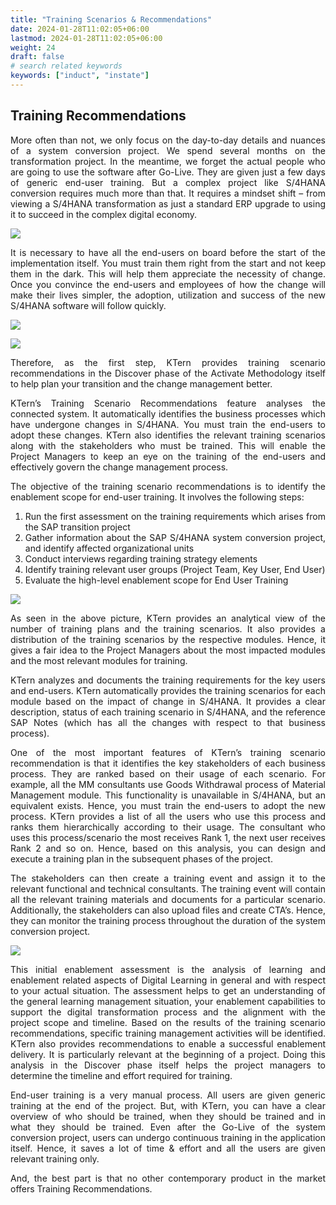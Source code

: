 ```yaml
---
title: "Training Scenarios & Recommendations"
date: 2024-01-28T11:02:05+06:00
lastmod: 2024-01-28T11:02:05+06:00
weight: 24
draft: false
# search related keywords
keywords: ["induct", "instate"]
---
```

<div style='text-align: justify;'>

## Training Recommendations

More often than not, we only focus on the day-to-day details and nuances of a system conversion project. We spend several months on the transformation project. In the meantime, we forget the actual people who are going to use the software after Go-Live. They are given just a few days of generic end-user training. But a complex project like S/4HANA conversion requires much more than that. It requires a mindset shift – from viewing a S/4HANA transformation as just a standard ERP upgrade to using it to succeed in the complex digital economy.

![](https://storage.googleapis.com/ktern-public-files/product-documentation/Digital%20Maps/38_launch_training_scenarios_process_assessment_digital_maps.png)

It is necessary to have all the end-users on board before the start of the implementation itself. You must train them right from the start and not keep them in the dark. This will help them appreciate the necessity of change. Once you convince the end-users and employees of how the change will make their lives simpler, the adoption, utilization and success of the new S/4HANA software will follow quickly.
 
![](https://storage.googleapis.com/ktern-public-files/product-documentation/Digital%20Maps/39_training_scenarios_process_assessment_digital_maps.png)
 
![](https://storage.googleapis.com/ktern-public-files/product-documentation/Digital%20Maps/40_table_training_scenarios_process_assessment_digital_maps.png)

Therefore, as the first step, KTern provides training scenario recommendations in the Discover phase of the Activate Methodology itself to help plan your transition and the change management better.

KTern’s Training Scenario Recommendations feature analyses the connected system. It automatically identifies the business processes which have undergone changes in S/4HANA. You must train the end-users to adopt these changes. KTern also identifies the relevant training scenarios along with the stakeholders who must be trained. This will enable the Project Managers to keep an eye on the training of the end-users and effectively govern the change management process.

The objective of the training scenario recommendations is to identify the enablement scope for end-user training. It involves the following steps:

1. Run the first assessment on the training requirements which arises from the SAP transition project
2. Gather information about the SAP S/4HANA system conversion project, and identify affected organizational units
3. Conduct interviews regarding training strategy elements
4. Identify training relevant user groups (Project Team, Key User, End User)
5. Evaluate the high-level enablement scope for End User Training

![](https://storage.googleapis.com/ktern-docs-files/bpa-15.png)

As seen in the above picture, KTern provides an analytical view of the number of training plans and the training scenarios. It also provides a distribution of the training scenarios by the respective modules. Hence, it gives a fair idea to the Project Managers about the most impacted modules and the most relevant modules for training.

KTern analyzes and documents the training requirements for the key users and end-users. KTern automatically provides the training scenarios for each module based on the impact of change in S/4HANA. It provides a clear description, status of each training scenario in S/4HANA, and the reference SAP Notes (which has all the changes with respect to that business process).

One of the most important features of KTern’s training scenario recommendation is that it identifies the key stakeholders of each business process. They are ranked based on their usage of each scenario. For example, all the MM consultants use Goods Withdrawal process of Material Management module. This functionality is unavailable in S/4HANA, but an equivalent exists. Hence, you must train the end-users to adopt the new process. KTern provides a list of all the users who use this process and ranks them hierarchically according to their usage. The consultant who uses this process/scenario the most receives Rank 1, the next user receives Rank 2 and so on. Hence, based on this analysis, you can design and execute a training plan in the subsequent phases of the project.

The stakeholders can then create a training event and assign it to the relevant functional and technical consultants. The training event will contain all the relevant training materials and documents for a particular scenario. Additionally, the stakeholders can also upload files and create CTA’s. Hence, they can monitor the training process throughout the duration of the system conversion project.

![](https://storage.googleapis.com/ktern-docs-files/bpa-16.png)

This initial enablement assessment is the analysis of learning and enablement related aspects of Digital Learning in general and with respect to your actual situation. The assessment helps to get an understanding of the general learning management situation, your enablement capabilities to support the digital transformation process and the alignment with the project scope and timeline. Based on the results of the training scenario recommendations, specific training management activities will be identified. KTern also provides recommendations to enable a successful enablement delivery. It is particularly relevant at the beginning of a project. Doing this analysis in the Discover phase itself helps the project managers to determine the timeline and effort required for training.

End-user training is a very manual process. All users are given generic training at the end of the project. But, with KTern, you can have a clear overview of who should be trained, when they should be trained and in what they should be trained. Even after the Go-Live of the system conversion project, users can undergo continuous training in the application itself. Hence, it saves a lot of time & effort and all the users are given relevant training only.

And, the best part is that no other contemporary product in the market offers Training Recommendations.

</div>